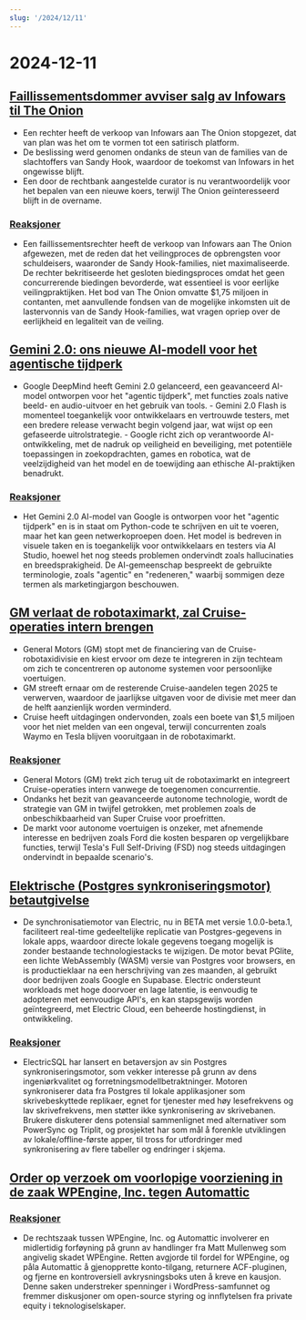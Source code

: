 ```yaml
---
slug: '/2024/12/11'
---
```


# 2024-12-11

## [Faillissementsdommer avviser salg av Infowars til The Onion](https://www.nytimes.com/2024/12/10/business/media/the-onion-infowars-alex-jones.html)

- Een rechter heeft de verkoop van Infowars aan The Onion stopgezet, dat van plan was het om te vormen tot een satirisch platform.
- De beslissing werd genomen ondanks de steun van de families van de slachtoffers van Sandy Hook, waardoor de toekomst van Infowars in het ongewisse blijft.
- Een door de rechtbank aangestelde curator is nu verantwoordelijk voor het bepalen van een nieuwe koers, terwijl The Onion geïnteresseerd blijft in de overname.

### [Reaksjoner](https://news.ycombinator.com/item?id=42384921)

- Een faillissementsrechter heeft de verkoop van Infowars aan The Onion afgewezen, met de reden dat het veilingproces de opbrengsten voor schuldeisers, waaronder de Sandy Hook-families, niet maximaliseerde. De rechter bekritiseerde het gesloten biedingsproces omdat het geen concurrerende biedingen bevorderde, wat essentieel is voor eerlijke veilingpraktijken. Het bod van The Onion omvatte $1,75 miljoen in contanten, met aanvullende fondsen van de mogelijke inkomsten uit de lastervonnis van de Sandy Hook-families, wat vragen opriep over de eerlijkheid en legaliteit van de veiling.

## [Gemini 2.0: ons nieuwe AI-modell voor het agentische tijdperk](https://blog.google/technology/google-deepmind/google-gemini-ai-update-december-2024/)

- Google DeepMind heeft Gemini 2.0 gelanceerd, een geavanceerd AI-model ontworpen voor het "agentic tijdperk", met functies zoals native beeld- en audio-uitvoer en het gebruik van tools. - Gemini 2.0 Flash is momenteel toegankelijk voor ontwikkelaars en vertrouwde testers, met een bredere release verwacht begin volgend jaar, wat wijst op een gefaseerde uitrolstrategie. - Google richt zich op verantwoorde AI-ontwikkeling, met de nadruk op veiligheid en beveiliging, met potentiële toepassingen in zoekopdrachten, games en robotica, wat de veelzijdigheid van het model en de toewijding aan ethische AI-praktijken benadrukt.

### [Reaksjoner](https://news.ycombinator.com/item?id=42388783)

- Het Gemini 2.0 AI-model van Google is ontworpen voor het "agentic tijdperk" en is in staat om Python-code te schrijven en uit te voeren, maar het kan geen netwerkoproepen doen. Het model is bedreven in visuele taken en is toegankelijk voor ontwikkelaars en testers via AI Studio, hoewel het nog steeds problemen ondervindt zoals hallucinaties en breedsprakigheid. De AI-gemeenschap bespreekt de gebruikte terminologie, zoals "agentic" en "redeneren," waarbij sommigen deze termen als marketingjargon beschouwen.

## [GM verlaat de robotaximarkt, zal Cruise-operaties intern brengen](https://www.cnbc.com/2024/12/10/gm-halts-funding-of-robotaxi-development-by-cruise.html)

- General Motors (GM) stopt met de financiering van de Cruise-robotaxidivisie en kiest ervoor om deze te integreren in zijn techteam om zich te concentreren op autonome systemen voor persoonlijke voertuigen.
- GM streeft ernaar om de resterende Cruise-aandelen tegen 2025 te verwerven, waardoor de jaarlijkse uitgaven voor de divisie met meer dan de helft aanzienlijk worden verminderd.
- Cruise heeft uitdagingen ondervonden, zoals een boete van $1,5 miljoen voor het niet melden van een ongeval, terwijl concurrenten zoals Waymo en Tesla blijven vooruitgaan in de robotaximarkt.

### [Reaksjoner](https://news.ycombinator.com/item?id=42381637)

- General Motors (GM) trekt zich terug uit de robotaximarkt en integreert Cruise-operaties intern vanwege de toegenomen concurrentie.
- Ondanks het bezit van geavanceerde autonome technologie, wordt de strategie van GM in twijfel getrokken, met problemen zoals de onbeschikbaarheid van Super Cruise voor proefritten.
- De markt voor autonome voertuigen is onzeker, met afnemende interesse en bedrijven zoals Ford die kosten besparen op vergelijkbare functies, terwijl Tesla's Full Self-Driving (FSD) nog steeds uitdagingen ondervindt in bepaalde scenario's.

## [Elektrische (Postgres synkroniseringsmotor) betautgivelse](https://electric-sql.com/blog/2024/12/10/electric-beta-release)

- De synchronisatiemotor van Electric, nu in BETA met versie 1.0.0-beta.1, faciliteert real-time gedeeltelijke replicatie van Postgres-gegevens in lokale apps, waardoor directe lokale gegevens toegang mogelijk is zonder bestaande technologiestacks te wijzigen. De motor bevat PGlite, een lichte WebAssembly (WASM) versie van Postgres voor browsers, en is productieklaar na een herschrijving van zes maanden, al gebruikt door bedrijven zoals Google en Supabase. Electric ondersteunt workloads met hoge doorvoer en lage latentie, is eenvoudig te adopteren met eenvoudige API's, en kan stapsgewijs worden geïntegreerd, met Electric Cloud, een beheerde hostingdienst, in ontwikkeling.

### [Reaksjoner](https://news.ycombinator.com/item?id=42383136)

- ElectricSQL har lansert en betaversjon av sin Postgres synkroniseringsmotor, som vekker interesse på grunn av dens ingeniørkvalitet og forretningsmodellbetraktninger. Motoren synkroniserer data fra Postgres til lokale applikasjoner som skrivebeskyttede replikaer, egnet for tjenester med høy lesefrekvens og lav skrivefrekvens, men støtter ikke synkronisering av skrivebanen. Brukere diskuterer dens potensial sammenlignet med alternativer som PowerSync og Triplit, og prosjektet har som mål å forenkle utviklingen av lokale/offline-første apper, til tross for utfordringer med synkronisering av flere tabeller og endringer i skjema.

## [Order op verzoek om voorlopige voorziening in de zaak WPEngine, Inc. tegen Automattic](https://www.courtlistener.com/docket/69221176/64/wpengine-inc-v-automattic-inc/)

### [Reaksjoner](https://news.ycombinator.com/item?id=42382829)

- De rechtszaak tussen WPEngine, Inc. og Automattic involverer en midlertidig forføyning på grunn av handlinger fra Matt Mullenweg som angivelig skadet WPEngine. Retten avgjorde til fordel for WPEngine, og påla Automattic å gjenopprette konto-tilgang, returnere ACF-pluginen, og fjerne en kontroversiell avkrysningsboks uten å kreve en kausjon. Denne saken understreker spenninger i WordPress-samfunnet og fremmer diskusjoner om open-source styring og innflytelsen fra private equity i teknologiselskaper.

<head>
  <meta property="og:title" content="Faillissementsdommer avviser salg av Infowars til The Onion" />
  <meta property="og:type" content="website" />
  <meta property="og:image" content="https://og.cho.sh/api/og/?title=Faillissementsdommer%20avviser%20salg%20av%20Infowars%20til%20The%20Onion&subheading=onsdag%2011.%20desember%202024%3A%20Sammendrag%20av%20Hacker%20News" />
</head>
